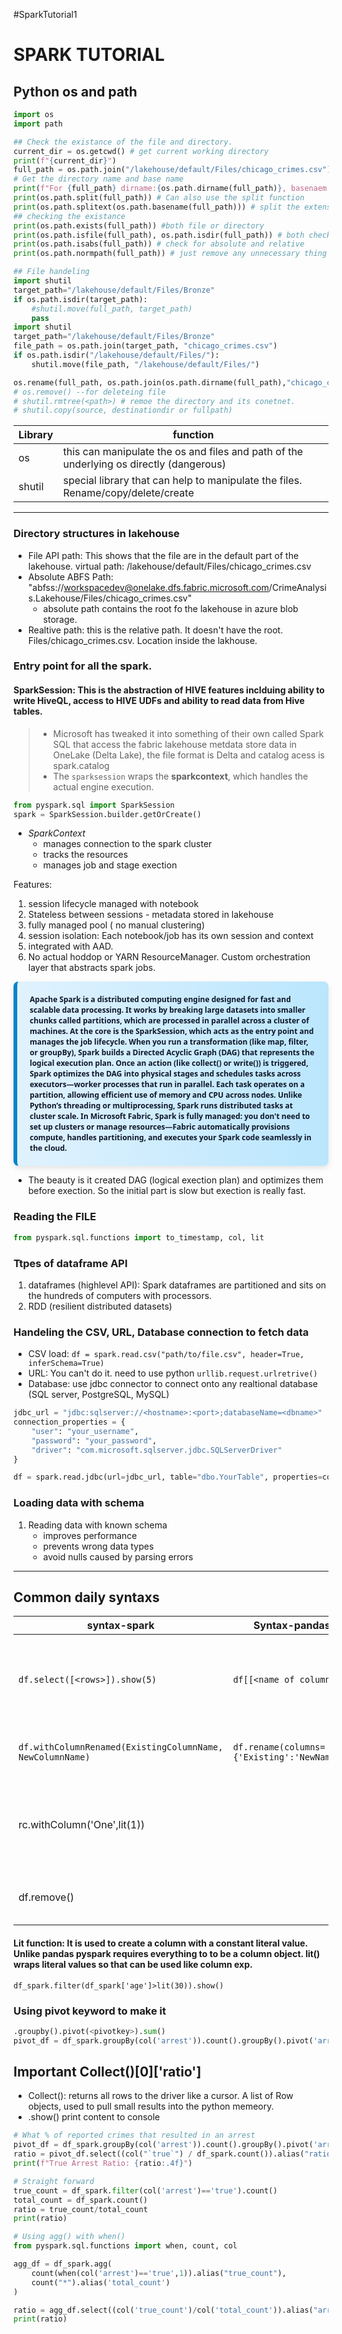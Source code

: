 #SparkTutorial1
# SPARK TUTORIAL
## Python os and path
<style>
.impressive-paragraph {
  font-size: 12px;
  font-weight: bold;
  color: #0f172a;
  background: linear-gradient(to right, #e0f2fe, #bae6fd);
  padding: 20px;
  border-left: 6px solid #0284c7;
  border-radius: 8px;
  box-shadow: 0 4px 10px rgba(0,0,0,0.1);
  font-family: 'Segoe UI', sans-serif;
}
</style>

```Python
import os
import path

## Check the existance of the file and directory.
current_dir = os.getcwd() # get current working directory
print(f"{current_dir}") 
full_path = os.path.join("/lakehouse/default/Files/chicago_crimes.csv") #Create the full path to any file. 
# Get the directory name and base name
print(f"For {full_path} dirname:{os.path.dirname(full_path)}, basenaem: {os.path.basename(full_path)}")
print(os.path.split(full_path)) # Can also use the split function
print(os.path.splitext(os.path.basename(full_path))) # split the extensions
## checking the existance
print(os.path.exists(full_path)) #both file or directory
print(os.path.isfile(full_path), os.path.isdir(full_path)) # both check
print(os.path.isabs(full_path)) # check for absolute and relative
print(os.path.normpath(full_path)) # just remove any unnecessary thing

## File handeling
import shutil
target_path="/lakehouse/default/Files/Bronze"
if os.path.isdir(target_path):
    #shutil.move(full_path, target_path)
    pass
import shutil
target_path="/lakehouse/default/Files/Bronze"
file_path = os.path.join(target_path, "chicago_crimes.csv")
if os.path.isdir("/lakehouse/default/Files/"):
    shutil.move(file_path, "/lakehouse/default/Files/")

os.rename(full_path, os.path.join(os.path.dirname(full_path),"chicago_crimes.csv"))
# os.remove() --for deleteing file
# shutil.rmtree(<path>) # remoe the directory and its conetnet.
# shutil.copy(source, destinationdir or fullpath)
```
|Library | function|
|---|--|
os | this can manipulate the os and files and path of the underlying os directly (dangerous)
shutil | special library that can help to manipulate the files. Rename/copy/delete/create
---
### Directory structures in lakehouse
* File API path: This shows that the file are in the default part of the lakehouse. virtual path: /lakehouse/default/Files/chicago_crimes.csv
* Absolute ABFS Path: "abfss://workspacedev@onelake.dfs.fabric.microsoft.com/CrimeAnalysis.Lakehouse/Files/chicago_crimes.csv"
   * absolute path contains the root fo the lakehouse in azure blob storage.
* Realtive path: this is the relative path. It doesn't have the root. Files/chicago_crimes.csv. Location inside the lakhouse.

### Entry point for all the spark.
#### SparkSession: This is the abstraction of HIVE features inclduing ability to write HiveQL, access to HIVE UDFs and ability to read data from Hive tables. 
> * Microsoft has tweaked it into something of their own called Spark SQL that access the fabric lakehouse metdata store data in OneLake (Delta Lake), the file format is Delta and catalog acess is spark.catalog
> * The ```sparksession``` wraps the **sparkcontext**, which handles the actual engine execution.
```py
from pyspark.sql import SparkSession
spark = SparkSession.builder.getOrCreate()
```
* *SparkContext*
   * manages connection to the spark cluster
   * tracks the resources
   * manages job and stage exection

Features:
1. session lifecycle managed with notebook
2. Stateless between sessions - metadata stored in lakehouse
3. fully managed pool ( no manual clustering)
4. session isolation: Each notebook/job has its own session and context
5. integrated with AAD.
6. No actual hoddop or YARN ResourceManager. Custom orchestration layer that abstracts spark jobs.

<p class="impressive-paragraph">
  Apache Spark is a distributed computing engine designed for fast and scalable data processing. It works by breaking large datasets into smaller chunks called partitions, which are processed in parallel across a cluster of machines. At the core is the SparkSession, which acts as the entry point and manages the job lifecycle. When you run a transformation (like map, filter, or groupBy), Spark builds a Directed Acyclic Graph (DAG) that represents the logical execution plan. Once an action (like collect() or write()) is triggered, Spark optimizes the DAG into physical stages and schedules tasks across executors—worker processes that run in parallel. Each task operates on a partition, allowing efficient use of memory and CPU across nodes. Unlike Python’s threading or multiprocessing, Spark runs distributed tasks at cluster scale. In Microsoft Fabric, Spark is fully managed: you don't need to set up clusters or manage resources—Fabric automatically provisions compute, handles partitioning, and executes your Spark code seamlessly in the cloud.
</p>

* The beauty is it created DAG (logical exection plan) and optimizes them before exection. So the initial part is slow but exection is really fast.

### Reading the FILE
```py
from pyspark.sql.functions import to_timestamp, col, lit
```

### Ttpes of dataframe API
1. dataframes (highlevel API): Spark dataframes are partitioned and sits on the hundreds of computers with processors.
2. RDD (resilient distributed datasets)

### Handeling the CSV, URL, Database connection to fetch data
* CSV load: ```df = spark.read.csv("path/to/file.csv", header=True, inferSchema=True)```
* URL: You can't do it. need to use python ```urllib.request.urlretrive()```
* Database: use jdbc connector to connect onto any realtional database (SQL server, PostgreSQL, MySQL)
```py
jdbc_url = "jdbc:sqlserver://<hostname>:<port>;databaseName=<dbname>"
connection_properties = {
    "user": "your_username",
    "password": "your_password",
    "driver": "com.microsoft.sqlserver.jdbc.SQLServerDriver"
}

df = spark.read.jdbc(url=jdbc_url, table="dbo.YourTable", properties=connection_properties)
```
### Loading data with schema
1. Reading data with known schema
   * improves performance
   * prevents wrong data types
   * avoid nulls caused by parsing errors
---
## Common daily syntaxs
|syntax-spark |Syntax-pandas | functions|
|---|---|---|
|```df.select([<rows>]).show(5)```|```df[[<name of columns>]]``` | select the specific columns from the dataframe and limit to 5 rows|
|```df.withColumnRenamed(ExistingColumnName, NewColumnName)``` | ```df.rename(columns={'Existing':'NewName'})``` | Rename the existing column|
| rc.withColumn('One',lit(1)) |  |add a column with anem One; with entries all 1s.
| df.remove(<colname>)| |remove a solumn from dataframe




#### Lit function: It is used to create a column with a constant literal value. Unlike pandas pyspark requires everything to to be a column object. lit() wraps literal values so that can be used like column exp.
```df_spark.filter(df_spark['age']>lit(30)).show()```

### Using pivot keyword to make it 
```py
.groupby().pivot(<pivotkey>).sum()
pivot_df = df_spark.groupBy(col('arrest')).count().groupBy().pivot('arrest').sum('count')
```

## Important Collect()[0]['ratio']
* Collect(): returns all rows to the driver like a cursor. A list of Row objects, used to pull small results into the python memeory.
* .show() print content to console

```Python
# What % of reported crimes that resulted in an arrest
pivot_df = df_spark.groupBy(col('arrest')).count().groupBy().pivot('arrest').sum('count')
ratio = pivot_df.select((col("`true`") / df_spark.count()).alias("ratio")).collect()[0]["ratio"]
print(f"True Arrest Ratio: {ratio:.4f}")

# Straight forward
true_count = df_spark.filter(col('arrest')=='true').count()
total_count = df_spark.count()
ratio = true_count/total_count
print(ratio)

# Using agg() with when()
from pyspark.sql.functions import when, count, col

agg_df = df_spark.agg(
    count(when(col('arrest')=='true',1)).alias("true_count"),
    count("*").alias('total_count')
)

ratio = agg_df.select((col('true_count')/col('total_count')).alias("arrest_ratio")).collect()[0]
print(ratio)
```





